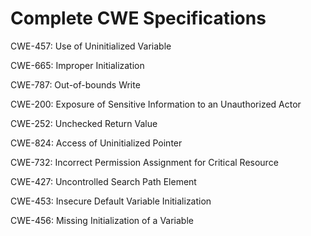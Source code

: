 

# Complete CWE Specifications

CWE-457: Use of Uninitialized Variable

CWE-665: Improper Initialization

CWE-787: Out-of-bounds Write

CWE-200: Exposure of Sensitive Information to an Unauthorized Actor

CWE-252: Unchecked Return Value

CWE-824: Access of Uninitialized Pointer

CWE-732: Incorrect Permission Assignment for Critical Resource

CWE-427: Uncontrolled Search Path Element

CWE-453: Insecure Default Variable Initialization

CWE-456: Missing Initialization of a Variable